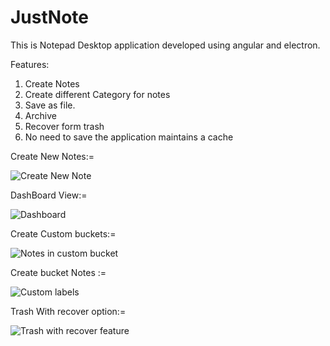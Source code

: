 # JustNote

This is Notepad Desktop application developed using angular and electron.

Features:
1. Create Notes
2. Create different Category for notes
3. Save as file.
4. Archive
5. Recover form trash
6. No need to save the application maintains a cache

Create New Notes:=

![Create New Note](https://user-images.githubusercontent.com/30574971/118548335-cfc94f00-b777-11eb-976b-f9afad1a5ea8.JPG)


DashBoard View:=

![Dashboard](https://user-images.githubusercontent.com/30574971/118548354-d2c43f80-b777-11eb-8e7e-67f68b58a56e.JPG)


Create Custom buckets:=

![Notes in custom bucket](https://user-images.githubusercontent.com/30574971/118548372-da83e400-b777-11eb-8bce-a8a7cbbc8572.JPG)


Create bucket Notes :=

![Custom labels](https://user-images.githubusercontent.com/30574971/118548364-d6f05d00-b777-11eb-868a-a791c7f421d9.JPG)

Trash With recover option:=

![Trash with recover feature](https://user-images.githubusercontent.com/30574971/118548374-db1c7a80-b777-11eb-9329-a31730d03b56.JPG)





